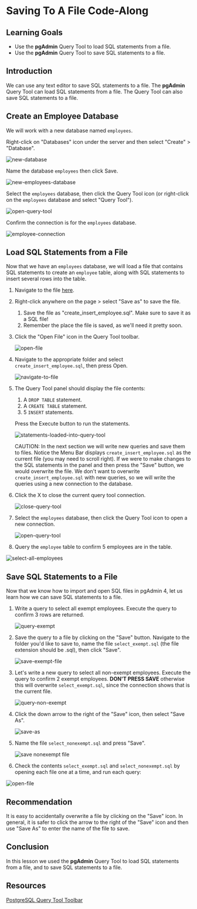 # Saving To A File Code-Along

## Learning Goals

- Use the **pgAdmin** Query Tool to load SQL statements from a file.
- Use the **pgAdmin** Query Tool to save SQL statements to a file.

## Introduction

We can use any text editor to save SQL statements to a file. The **pgAdmin**
Query Tool can load SQL statements from a file. The Query Tool can also save SQL
statements to a file.

## Create an Employee Database

We will work with a new database named `employees`.

Right-click on "Databases" icon under the server and then select "Create" >
"Database".

![new-database](https://curriculum-content.s3.amazonaws.com/pe-mod-3/sql-create/pgAdmin-create-database.png)

Name the database `employees` then click Save.

![new-employees-database](https://curriculum-content.s3.amazonaws.com/pe-mod-3/save-file/pgAdmin-create-employees-database.png)

Select the `employees` database, then click the Query Tool icon (or right-click
on the `employees` database and select "Query Tool").

![open-query-tool](https://curriculum-content.s3.amazonaws.com/pe-mod-3/save-file/pgAdmin-open-query-tool-2.png)

Confirm the connection is for the `employees` database.

![employee-connection](https://curriculum-content.s3.amazonaws.com/pe-mod-3/save-file/pgAdmin-query-tool-view-2.png)

## Load SQL Statements from a File

Now that we have an `employees` database, we will load a file that contains SQL
statements to create an `employee` table, along with SQL statements to insert
several rows into the table.

1. Navigate to the file [here](https://raw.githubusercontent.com/learn-co-curriculum/devops-m3-save-file/main/create_insert_employee.sql).
2. Right-click anywhere on the page > select "Save as" to save the file.
   1. Save the file as "create_insert_employee.sql". Make sure to save it as a
      SQL file!
   2. Remember the place the file is saved, as we'll need it pretty soon.
3. Click the "Open File" icon in the Query Tool toolbar.

   ![open-file](https://curriculum-content.s3.amazonaws.com/pe-mod-3/save-file/pgAdmin-open-file.png)

4. Navigate to the appropriate folder and select `create_insert_employee.sql`,
   then press Open.

   ![navigate-to-file](https://curriculum-content.s3.amazonaws.com/6036/saving-to-a-file/navigatetofile.png)

5. The Query Tool panel should display the file contents:
   1. A `DROP TABLE` statement.
   2. A `CREATE TABLE` statement.
   3. 5 `INSERT` statements.

   Press the Execute button to run the statements.

   ![statements-loaded-into-query-tool](https://curriculum-content.s3.amazonaws.com/pe-mod-3/save-file/pgAdmin-execute-query-2.png)

   CAUTION: In the next section we will write new queries and save them to
   files. Notice the Menu Bar displays `create_insert_employee.sql` as the
   current file (you may need to scroll right). If we were to make changes to
   the SQL statements in the panel and then press the "Save" button, we would
   overwrite the file. We don't want to overwrite `create_insert_employee.sql`
   with new queries, so we will write the queries using a new connection to the
   database.

6. Click the X to close the current query tool connection.

   ![close-query-tool](https://curriculum-content.s3.amazonaws.com/pe-mod-3/save-file/pgAdmin-close-connection.png)

7. Select the `employees` database, then click the Query Tool icon to open a new
   connection.

   ![open-query-tool](https://curriculum-content.s3.amazonaws.com/pe-mod-3/save-file/pgAdmin-open-query-tool-2.png)

8. Query the `employee` table to confirm 5 employees are in the table.

![select-all-employees](https://curriculum-content.s3.amazonaws.com/pe-mod-3/save-file/pgAdmin-select-all-employees-1.png)

## Save SQL Statements to a File

Now that we know how to import and open SQL files in pgAdmin 4, let us learn how
we can save SQL statements to a file.

1. Write a query to select all exempt employees. Execute the query to confirm 3
   rows are returned.

   ![query-exempt](https://curriculum-content.s3.amazonaws.com/pe-mod-3/save-file/pgAdmin-select-exempt-employees.png)

2. Save the query to a file by clicking on the "Save" button. Navigate to the
   folder you'd like to save to, name the file `select_exempt.sql` (the file
   extension should be .sql), then click "Save".

   ![save-exempt-file](https://curriculum-content.s3.amazonaws.com/6036/saving-to-a-file/saveexempt.png)

3. Let's write a new query to select all non-exempt employees. Execute the
   query to confirm 2 exempt employees. **DON'T PRESS SAVE** otherwise this
   will overwrite `select_exempt.sql`, since the connection shows that is the
   current file.

    ![query-non-exempt](https://curriculum-content.s3.amazonaws.com/pe-mod-3/save-file/pgAdmin-select-nonexempt-employees.png)

4. Click the down arrow to the right of the "Save" icon, then select "Save As".

    ![save-as](https://curriculum-content.s3.amazonaws.com/pe-mod-3/save-file/pgAdmin-save-as.png)

5. Name the file `select_nonexempt.sql` and press "Save".

   ![save nonexempt file](https://curriculum-content.s3.amazonaws.com/6036/saving-to-a-file/savenonexempt.png)

6. Check the contents `select_exempt.sql` and `select_nonexempt.sql` by opening
   each file one at a time, and run each query:

![open-file](https://curriculum-content.s3.amazonaws.com/pe-mod-3/save-file/pgAdmin-open-file.png)

## Recommendation

It is easy to accidentally overwrite a file by clicking on the "Save" icon. In
general, it is safer to click the arrow to the right of the "Save" icon and
then use "Save As" to enter the name of the file to save.

## Conclusion

In this lesson we used the **pgAdmin** Query Tool to load SQL statements from a
file, and to save SQL statements to a file.

## Resources

[PostgreSQL Query Tool Toolbar](https://www.pgadmin.org/docs/pgadmin4/6.7/query_tool_toolbar.html)
